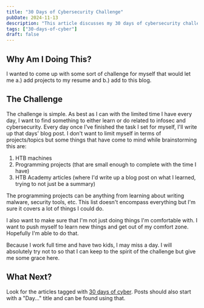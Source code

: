 ```yaml
---
title: "30 Days of Cybersecurity Challenge"
pubDate: 2024-11-13
description: "This article discusses my 30 days of cybersecurity challenge where every day for 30 days I try to learn about or do one thing related to cybersecurity"
tags: ["30-days-of-cyber"]
draft: false
---
```


## Why Am I Doing This?

I wanted to come up with some sort of challenge for myself that would let me a.) add projects to my resume and b.) add to this blog.

## The Challenge

The challenge is simple. As best as I can with the limited time I have every day, I want to find something to either learn or do related to infosec and cybersecurity. Every day once I've finished the task I set for myself, I'll write up that days' blog post. I don't want to limit myself in terms of projects/topics but some things that have come to mind while brainstorming this are:

1. HTB machines
2. Programming projects (that are small enough to complete with the time I have)
3. HTB Academy articles (where I'd write up a blog post on what I learned, trying to not just be a summary)

The programming projects can be anything from learning about writing malware, security tools, etc. This list doesn't encompass everything but I'm sure it covers a lot of things I could do.

I also want to make sure that I'm not just doing things I'm comfortable with. I want to push myself to learn new things and get out of my comfort zone. Hopefully I'm able to do that.

Because I work full time and have two kids, I may miss a day. I will absolutely try not to so that I can keep to the spirit of the challenge but give me some grace here.

## What Next?

Look for the articles tagged with [30 days of cyber](/tags/30-days-of-cyber). Posts should also start with a "Day..." title and can be found using that.
